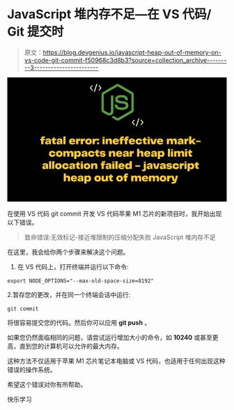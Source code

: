 # JavaScript 堆内存不足—在 VS 代码/ Git 提交时

> 原文：<https://blog.devgenius.io/javascript-heap-out-of-memory-on-vs-code-git-commit-f50968c3d8b3?source=collection_archive---------3----------------------->

![](img/df1e17843f96d23a72dce7726651ffa3.png)

在使用 VS 代码 git commit 开发 VS 代码苹果 M1 芯片的新项目时，我开始出现以下错误。

> 致命错误:无效标记-接近堆限制的压缩分配失败 JavaScript 堆内存不足

在这里，我会给你两个步骤来解决这个问题。

1.  在 VS 代码上，打开终端并运行以下命令:

```
export NODE_OPTIONS="--max-old-space-size=8192"
```

2.暂存您的更改，并在同一个终端会话中运行:

```
git commit 
```

将很容易提交您的代码。然后你可以应用 **git push** 。

如果您仍然面临相同的问题，请尝试运行增加大小的命令，如 **10240** 或甚至更高，直到您的计算机可以允许的最大内存。

这种方法不仅适用于苹果 M1 芯片笔记本电脑或 VS 代码，也适用于任何出现这种错误的操作系统。

希望这个错误对你有所帮助。

快乐学习